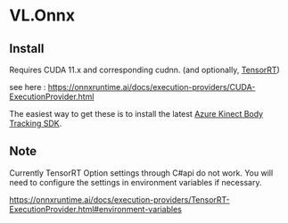 # VL.Onnx

## Install
Requires CUDA 11.x and corresponding cudnn.
(and optionally, [TensorRT](https://onnxruntime.ai/docs/execution-providers/TensorRT-ExecutionProvider.html))

see here : https://onnxruntime.ai/docs/execution-providers/CUDA-ExecutionProvider.html

The easiest way to get these is to install the latest [Azure Kinect Body Tracking SDK](https://learn.microsoft.com/en-us/azure/kinect-dk/body-sdk-download).

## Note
Currently TensorRT Option settings through C#api do not work. You will need to configure the settings in environment variables if necessary.
  
https://onnxruntime.ai/docs/execution-providers/TensorRT-ExecutionProvider.html#environment-variables